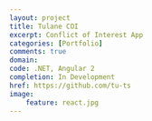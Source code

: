 ```yaml
---
layout: project
title: Tulane COI
excerpt: Conflict of Interest App
categories: [Portfolio]
comments: true
domain: 
code: .NET, Angular 2
completion: In Development
href: https://github.com/tu-ts
image:
    feature: react.jpg
---
```

